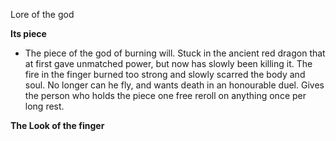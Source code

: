 Lore of the god

**Its piece** 
* The piece of the god of burning will. Stuck in the ancient red dragon that at first gave unmatched power, but now has slowly been killing it. The fire in the finger burned too strong and slowly scarred the body and soul. No longer can he fly, and wants death in an honourable duel. Gives the person who holds the piece one free reroll on anything once per long rest.

**The Look of the finger**
